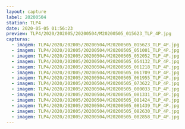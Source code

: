```yaml
---
layout: capture
label: 20200504
station: TLP4
date: 2020-05-05 01:56:23
preview: TLP4/2020/202005/20200504/M20200505_015623_TLP_4P.jpg
capturas:
  - imagem: TLP4/2020/202005/20200504/M20200505_015623_TLP_4P.jpg
  - imagem: TLP4/2020/202005/20200504/M20200505_051001_TLP_4P.jpg
  - imagem: TLP4/2020/202005/20200504/M20200505_052052_TLP_4P.jpg
  - imagem: TLP4/2020/202005/20200504/M20200505_054132_TLP_4P.jpg
  - imagem: TLP4/2020/202005/20200504/M20200505_061218_TLP_4P.jpg
  - imagem: TLP4/2020/202005/20200504/M20200505_061709_TLP_4P.jpg
  - imagem: TLP4/2020/202005/20200504/M20200505_061955_TLP_4P.jpg
  - imagem: TLP4/2020/202005/20200504/M20200505_073622_TLP_4P.jpg
  - imagem: TLP4/2020/202005/20200504/M20200505_080033_TLP_4P.jpg
  - imagem: TLP4/2020/202005/20200504/M20200505_081331_TLP_4P.jpg
  - imagem: TLP4/2020/202005/20200504/M20200505_081424_TLP_4P.jpg
  - imagem: TLP4/2020/202005/20200504/M20200505_081439_TLP_4P.jpg
  - imagem: TLP4/2020/202005/20200504/M20200505_082630_TLP_4P.jpg
  - imagem: TLP4/2020/202005/20200504/M20200505_082858_TLP_4P.jpg
---
```

